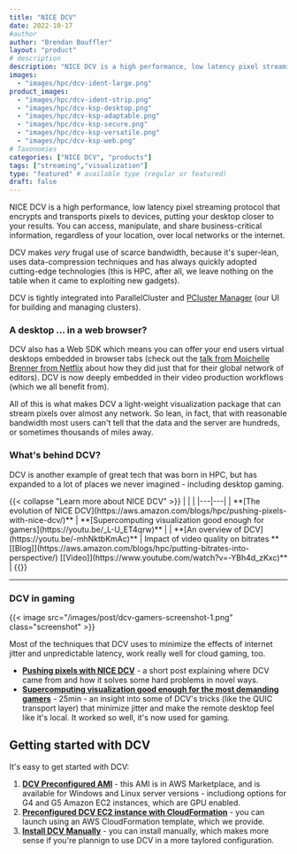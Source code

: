 ```yaml
---
title: "NICE DCV"
date: 2022-10-17
#author
author: "Brendan Bouffler"
layout: "product"
# description
description: "NICE DCV is a high performance, low latency pixel streaming protocol that encrypts and transports pixels to devices, putting your desktop closer to your results. You can access, manipulate, and share business-critical information, regardless of your location, over local networks or the internet."
images:
  - "images/hpc/dcv-ident-large.png"
product_images:
  - "images/hpc/dcv-ident-strip.png"
  - "images/hpc/dcv-ksp-desktop.png"
  - "images/hpc/dcv-ksp-adaptable.png"
  - "images/hpc/dcv-ksp-secure.png"
  - "images/hpc/dcv-ksp-versatile.png"
  - "images/hpc/dcv-ksp-web.png"        
# Taxonomies
categories: ["NICE DCV", "products"]
tags: ["streaming","visualization"]
type: "featured" # available type (regular or featured)
draft: false
---
```


NICE DCV is a high performance, low latency pixel streaming protocol that encrypts and transports pixels to devices, putting your desktop closer to your results. You can access, manipulate, and share business-critical information, regardless of your location, over local networks or the internet.

DCV makes *very* frugal use of scarce bandwidth, because it's super-lean, uses data-compression techniques and has always quickly adopted cutting-edge technologies (this is HPC, after all, we leave nothing on the table when it came to exploiting new gadgets).

DCV is tightly integrated into ParallelCluster and [PCluster Manager](https://youtu.be/PChP3FQWeJQ) (our UI for building and managing clusters).

### A desktop ... in a web browser?

DCV also has a Web SDK which means you can offer your end users virtual desktops embedded in browser tabs (check out the [talk from Moichelle Brenner from Netflix](https://youtu.be/PUAeBQ98Odc) about how they did just that for their global network of editors). DCV is now deeply embedded in their video production workflows (which we all benefit from).

All of this is what makes DCV a light-weight visualization package that can stream pixels over almost any network. So lean, in fact, that with reasonable bandwidth most users can't tell that the data and the server are hundreds, or sometimes thousands of miles away.

### What's behind DCV?

DCV is another example of great tech that was born in HPC, but has expanded to a lot of places we never imagined - including desktop gaming.

<div class="row">
<div class="col">
{{< collapse "Learn more about NICE DCV" >}}
<style>
table tr th:empty {
  display: none;
}
table td {
  text-align: center;
}
</style>
| | |
|---|---|
| **[The evolution of NICE DCV](https://aws.amazon.com/blogs/hpc/pushing-pixels-with-nice-dcv/)** | **[Supercomputing visualization good enough for gamers](https://youtu.be/_L-U_ET4qrw)** |
| **[An overview of DCV](https://youtu.be/-mhNktbKmAc)** | Impact of video quality on bitrates **[[Blog]](https://aws.amazon.com/blogs/hpc/putting-bitrates-into-perspective/) [[Video]](https://www.youtube.com/watch?v=-YBh4d_zKxc)** |
{{</ collapse >}}

</div>
</div>

----

### DCV in gaming

<style>
.screenshot {
  float:right !important;
  width:500px;
  padding: 10px;
  }
</style>

{{< image src="/images/post/dcv-gamers-screenshot-1.png" class="screenshot" >}}

Most of the techniques that DCV uses to minimize the effects of internet jitter and unpredictable latency, work really well for cloud gaming, too.

- **[Pushing pixels with NICE DCV](https://aws.amazon.com/blogs/hpc/pushing-pixels-with-nice-dcv/)** - a short post explaining where DCV came from and how it solves some hard problems in novel ways.
- **[Supercomputing visualization good enough for the most demanding gamers](https://youtu.be/_L-U_ET4qrw)** - 25min - an insight into some of DCV's tricks (like the QUIC transport layer) that minimize jitter and make the remote desktop feel like it's local. It worked so well, it's now used for gaming.

## Getting started with DCV

It's easy to get started with DCV:

1. **[DCV Preconfigured AMI](https://aws.amazon.com/marketplace/seller-profile?id=74eff437-1315-4130-8b04-27da3fa01de1)** - this AMI is in AWS Marketplace, and is available for Windows and Linux server versions - includiong options for G4 and G5 Amazon EC2 instances, which are GPU enabled. 
2. **[Preconfigured DCV EC2 instance with CloudFormation](https://download.nice-dcv.com/cloudformation.html)** - you can launch using an AWS CloudFormation template, which we provide.
3. **[Install DCV Manually](https://docs.aws.amazon.com/dcv/latest/adminguide/setting-up.html)** - you can install manually, which makes more sense if you're plannign to use DCV in a more taylored configuration.

